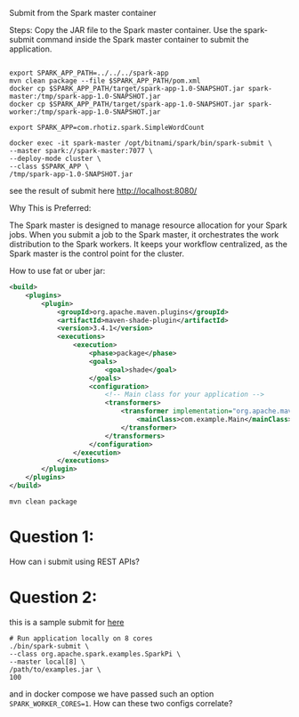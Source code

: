 Submit from the Spark master container

Steps:
Copy the JAR file to the Spark master container.
Use the spark-submit command inside the Spark master container to submit the application.

```shell

```

```shell
export SPARK_APP_PATH=../../../spark-app
mvn clean package --file $SPARK_APP_PATH/pom.xml
docker cp $SPARK_APP_PATH/target/spark-app-1.0-SNAPSHOT.jar spark-master:/tmp/spark-app-1.0-SNAPSHOT.jar
docker cp $SPARK_APP_PATH/target/spark-app-1.0-SNAPSHOT.jar spark-worker:/tmp/spark-app-1.0-SNAPSHOT.jar
```
```shell
export SPARK_APP=com.rhotiz.spark.SimpleWordCount
```

```shell
docker exec -it spark-master /opt/bitnami/spark/bin/spark-submit \
--master spark://spark-master:7077 \
--deploy-mode cluster \
--class $SPARK_APP \
/tmp/spark-app-1.0-SNAPSHOT.jar
```
see the result of submit here [http://localhost:8080/](http://localhost:8080/)

Why This is Preferred:

The Spark master is designed to manage resource allocation for your Spark jobs. When you submit a job to the Spark master, it orchestrates the work distribution to the Spark workers.
It keeps your workflow centralized, as the Spark master is the control point for the cluster.


How to use fat or uber jar:
```xml
<build>
    <plugins>
        <plugin>
            <groupId>org.apache.maven.plugins</groupId>
            <artifactId>maven-shade-plugin</artifactId>
            <version>3.4.1</version>
            <executions>
                <execution>
                    <phase>package</phase>
                    <goals>
                        <goal>shade</goal>
                    </goals>
                    <configuration>
                        <!-- Main class for your application -->
                        <transformers>
                            <transformer implementation="org.apache.maven.plugins.shade.resource.ManifestResourceTransformer">
                                <mainClass>com.example.Main</mainClass>
                            </transformer>
                        </transformers>
                    </configuration>
                </execution>
            </executions>
        </plugin>
    </plugins>
</build>
```

```shell
mvn clean package
```

# Question 1:
How can i submit using REST APIs?

# Question 2:
this is a sample submit for [here](https://spark.apache.org/docs/3.5.4/submitting-applications.html#launching-applications-with-spark-submit)
```shell
# Run application locally on 8 cores
./bin/spark-submit \
--class org.apache.spark.examples.SparkPi \
--master local[8] \
/path/to/examples.jar \
100
```
and in docker compose we have passed such an option `SPARK_WORKER_CORES=1`. How can these two configs correlate?
